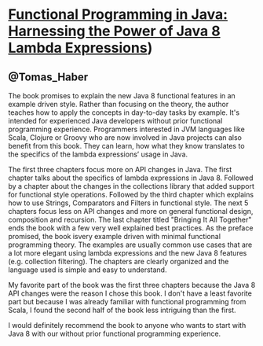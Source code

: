 # [Functional Programming in Java: Harnessing the Power of Java 8 Lambda Expressions](http://www.amazon.com/Functional-Programming-Java-Harnessing-Expressions/dp/1937785467?tag=rubyslava-20))

@Tomas_Haber
---------

The book promises to explain the new Java 8 functional features in an example driven style. Rather than focusing on the theory, the author teaches how to apply the concepts in day-to-day tasks by example. It's intended for experienced Java developers without prior functional programming experience. Programmers interested in JVM languages like Scala, Clojure or Groovy who are now involved in Java projects can also benefit from this book. They can learn, how what they know translates to the specifics of the lambda expressions’ usage in Java. 

The first three chapters focus more on API changes in Java. The first chapter talks about the specifics of lambda expressions in Java 8. Followed by a chapter about the changes in the collections library that added support for functional style operations. Followed by the third chapter which explains how to use Strings, Comparators and Filters in functional style.
The next 5 chapters focus less on API changes and more on general functional design, composition and recursion. The last chapter titled "Bringing It All Together" ends the book with a few very well explained best practices. As the preface promised, the book isvery  example driven with minimal functional programming theory. The examples are usually common use cases that are a lot more elegant using lambda expressions and the new Java 8 features (e.g. collection filtering). The chapters are clearly organized and the language used is simple and easy to understand. 

My favorite part of the book was the first three chapters because the Java 8 API changes were the reason I chose this book.  I don't have a least favorite part but because I was already familiar with functional programming from Scala, I found the second half of the book less intriguing than the first.

I would definitely recommend the book to anyone who wants to start with Java 8 with our without prior functional programming experience.
